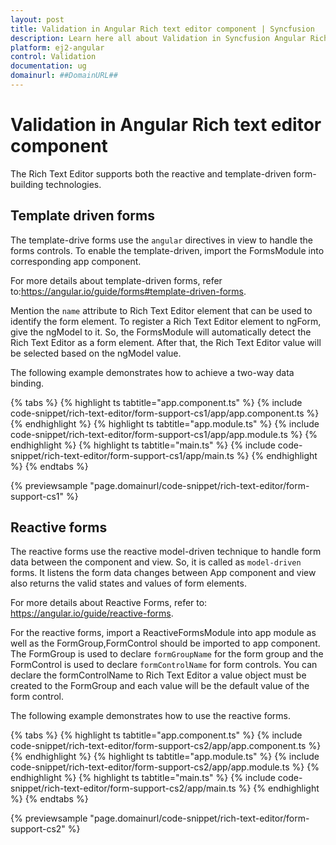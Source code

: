```yaml
---
layout: post
title: Validation in Angular Rich text editor component | Syncfusion
description: Learn here all about Validation in Syncfusion Angular Rich text editor component of Syncfusion Essential JS 2 and more.
platform: ej2-angular
control: Validation 
documentation: ug
domainurl: ##DomainURL##
---
```


# Validation in Angular Rich text editor component

The Rich Text Editor supports both the reactive and template-driven form-building technologies.

## Template driven forms

The template-drive forms use the `angular` directives in view to handle the forms controls.
To enable the template-driven, import the FormsModule into corresponding app component.

For more details about template-driven
forms, refer to:<https://angular.io/guide/forms#template-driven-forms>.

Mention the `name` attribute to Rich Text Editor element that can be used to identify the form element. To register a Rich Text Editor element to ngForm, give the ngModel to it.
So, the FormsModule will automatically detect the Rich Text Editor as a form element.
After that, the Rich Text Editor value will be selected based on the ngModel value.

The following example demonstrates how to achieve a two-way data binding.

{% tabs %}
{% highlight ts tabtitle="app.component.ts" %}
{% include code-snippet/rich-text-editor/form-support-cs1/app/app.component.ts %}
{% endhighlight %}
{% highlight ts tabtitle="app.module.ts" %}
{% include code-snippet/rich-text-editor/form-support-cs1/app/app.module.ts %}
{% endhighlight %}
{% highlight ts tabtitle="main.ts" %}
{% include code-snippet/rich-text-editor/form-support-cs1/app/main.ts %}
{% endhighlight %}
{% endtabs %}
  
{% previewsample "page.domainurl/code-snippet/rich-text-editor/form-support-cs1" %}

## Reactive forms

The reactive forms use the reactive model-driven technique to handle form data between the component and view. So, it is called as `model-driven` forms. It listens the form data changes between App component and view also returns the valid states and values of form elements.

For more details about Reactive Forms, refer to: <https://angular.io/guide/reactive-forms>.

For the reactive forms, import a ReactiveFormsModule into app module as well as the FormGroup,FormControl should be imported to app component. The FormGroup is used to declare `formGroupName` for the form group and the FormControl is used to declare `formControlName` for form controls. You can declare the formControlName to Rich Text Editor a value object must be created to the FormGroup and each value will be the default value of the form control.

The following example demonstrates how to use the reactive forms.

{% tabs %}
{% highlight ts tabtitle="app.component.ts" %}
{% include code-snippet/rich-text-editor/form-support-cs2/app/app.component.ts %}
{% endhighlight %}
{% highlight ts tabtitle="app.module.ts" %}
{% include code-snippet/rich-text-editor/form-support-cs2/app/app.module.ts %}
{% endhighlight %}
{% highlight ts tabtitle="main.ts" %}
{% include code-snippet/rich-text-editor/form-support-cs2/app/main.ts %}
{% endhighlight %}
{% endtabs %}
  
{% previewsample "page.domainurl/code-snippet/rich-text-editor/form-support-cs2" %}